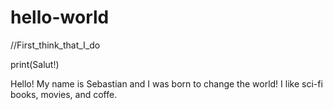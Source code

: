 # hello-world

//First_think_that_I_do

print(Salut!)

Hello! My name is Sebastian and I was born to change the world!
I like sci-fi books, movies, and coffe.
